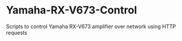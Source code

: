 # Yamaha-RX-V673-Control
Scripts to control Yamaha RX-V673 amplifier over network using HTTP requests
